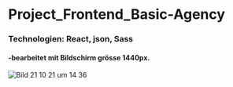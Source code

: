 # Project_Frontend_Basic-Agency



### Technologien: React, json, Sass
#### -bearbeitet mit Bildschirm grösse 1440px.







![Bild 21 10 21 um 14 36](https://user-images.githubusercontent.com/79414990/138278488-bec97171-33fb-4b8c-810b-beb036ceca49.jpg)
